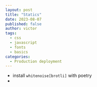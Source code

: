 ```yaml
---
layout: post
title: "Statics"
date: 2023-08-07
published: false
author: victor
tags:
  - css
  - javascript
  - fonts
  - basics
categories:
  - Production deployment
---
```


* install `whitenoise[brotli]` with poetry
* 